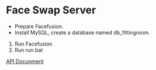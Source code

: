 # Face Swap Server
- Prepare Facefusion.
- Install MySQL, create a database named db_fittingroom.
1. Run Facefusion
2. Run run.bat

[API Docunment](https://github.com/Circle1688/FaceSwapServer/blob/main/API%20Document.md)
